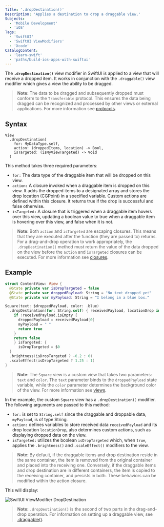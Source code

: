 ```yaml
---
Title: '.dropDestination()'
Description: 'Applies a destination to drop a draggable view.'
Subjects:
  - 'Mobile Development'
  - 'iOS'
Tags:
  - 'SwiftUI'
  - 'SwiftUI ViewModifiers'
  - 'Xcode'
CatalogContent:
  - 'learn-swift'
  - 'paths/build-ios-apps-with-swiftui'
---
```


The **`.dropDestination()`** view modifier in SwiftUI is applied to a view that will receive a dropped item. It works in conjunction with the `.draggable()` view modifier which gives a view the ability to be dragged.

> **Note**: The data to be dragged and subsequently dropped must conform to the `Transferable` protocol. This ensures the data being dragged can be recognized and processed by other views or external applications. For more information see [protocols](https://www.codecademy.com/resources/docs/swift/protocols).

## Syntax

```pseudo
View
  .dropDestination(
    for: MyDataType.self,
    action: (droppedItems, location) -> Bool,
    isTargeted: (isMyViewTargeted) -> Void
  )
```

This method takes three required parameters:

- `for:` The data type of the draggable item that will be dropped on this view.
- `action:` A closure invoked when a draggable item is dropped on this view. It adds the dropped items to a designated array and stores the drop location (CGPoint) in a specified variable. Custom actions are defined within this closure. It returns true if the drop is successful and false otherwise.
- `isTargeted:` A closure that is triggered when a draggable item hovers over this view, updating a boolean value to true when a draggable item is hovering over this view, and false when it is not.

> **Note**: Both `action` and `isTargeted` are escaping closures. This means that they are executed after the function (they are passed to)  returns. For a drag-and-drop operation to work appropriately, the `.dropDestination()` method must return the value of the data dropped on the view before the `action` and `isTargeted` closures can be executed. For more information see [closures](https://www.codecademy.com/resources/docs/swift/closures).

## Example

```swift
struct ContentView: View {
  @State private var isDropTargeted = false
  @State private var droppedPayload: String = "No text dropped yet"
  @State private var myPayload: String = "I belong in a blue box."

Square(text: $droppedPayload, color: .blue)
  .dropDestination(for: String.self) { receivedPayload, locationDrop in
    if !receivedPayload.isEmpty {
      droppedPayload = receivedPayload[0]
      myPayload = " "
      return true
    }
    return false
    } isTargeted: {
      isDropTargeted = $0
  }
  .brightness(isDropTargeted ? -0.2 : 0)
  .scaleEffect(isDropTargeted ? 1.25 : 1)
}
```

> **Note**: The `Square` view is a custom view that takes two parameters: `text` and `color`. The `text` parameter binds to the `droppedPayload` state variable, while the `color` parameter determines the background color of the view. For more information see [views](https://www.codecademy.com/resources/docs/swiftui/views).

In the example, the custom `Square` view has a `.dropDestination()` modifier. The following arguments are passed to this method:

- `for:` is set to `String.self` since the draggable and droppable data, `myPayload`, is of type String.
- `action:` defines variables to store received data `receivedPayload` and its drop location `locationDrop`, also determines custom actions, such as displaying dropped data on the view.
- `isTargeted:` utilizes the boolean `isDropTargeted` which, when `true`, applies the `.brightness()` and `.scaleEffect()` modifiers to the view.

> **Note**: By default, if the draggable items and drop destination reside in the same container, the item is removed from the original container and placed into the receiving one. Conversely, if the draggable items and drop destination are in different containers, the item is copied to the receiving container, and persists in both. These behaviors can be modified within the action closure.

This will display:

![SwiftUI ViewModifier DropDestination](https://raw.githubusercontent.com/Codecademy/docs/main/media/swiftui-viewmodifier-dropDestination.gif)

> **Note**: `.dropDestination()` is the second of two parts in the drag-and-drop operation. For information on setting up a draggable view, see [.draggable()](https://www.codecademy.com/resources/docs/swiftui/viewmodifier/draggable).
